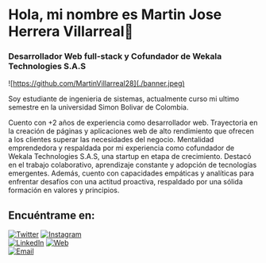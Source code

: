 # Hola, mi nombre es Martin Jose Herrera Villarreal👋

### Desarrollador Web full-stack y Cofundador de Wekala Technologies S.A.S

![https://github.com/MartinVillarreal28](./banner.jpeg)

Soy estudiante de ingenieria de sistemas, actualmente curso mi ultimo semestre en la universidad Simon Bolivar de Colombia.

Cuento con +2 años de experiencia como desarrollador web. Trayectoria en la creación de páginas y aplicaciones web de alto rendimiento que ofrecen a los clientes superar las necesidades del negocio. Mentalidad emprendedora y respaldada por mi experiencia como cofundador de Wekala Technologies S.A.S, una startup en etapa de crecimiento. Destacó en el trabajo colaborativo, aprendizaje constante y adopción de tecnologías emergentes. Además, cuento con capacidades empáticas y analíticas para enfrentar desafíos con una actitud proactiva, respaldado por una sólida formación en valores y principios.

## Encuéntrame en:

[![Twitter](https://img.shields.io/badge/Twitter-@martinhv28-1DA1F2?style=for-the-badge&logo=twitter&logoColor=white&labelColor=101010)](https://x.com/martinhv28)
[![Instagram](https://img.shields.io/badge/Instagram-@martinvillarreal28-E4405F?style=for-the-badge&logo=instagram&logoColor=white&labelColor=101010)](https://www.instagram.com/martin_villarreal28/)
</br>
[![LinkedIn](https://img.shields.io/badge/LinkedIn-Martin_Herrera-0077B5?style=for-the-badge&logo=linkedin&logoColor=white&labelColor=101010)](https://www.linkedin.com/in/martin-herrera-v/)
[![Web](https://img.shields.io/badge/Web-MoureDev.com-14a1f0?style=for-the-badge&logo=dev.to&logoColor=white&labelColor=101010)](https://mouredev.com)
</br>
[![Email](<https://img.shields.io/badge/martin.herrera@wearewekala.com-email_personal_-D14836?style=for-the-badge&logo=gmail&logoColor=white&labelColor=101010>)](mailto:martin.herrera@wearewekala.com)
</br>
